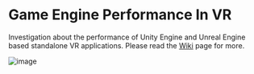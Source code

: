 # Game Engine Performance In VR

Investigation about the performance of Unity Engine and Unreal Engine based standalone VR applications.
Please read the [Wiki](https://github.com/Dinnea/Game-Engine-Performance-In-VR/wiki) page for more.

![image](https://github.com/Dinnea/Game-Engine-Performance-In-VR/assets/74649337/1f2c1e08-dbe1-46ff-801c-d9cae78829ff)

